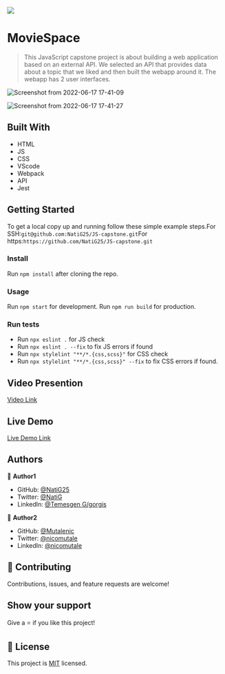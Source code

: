 ![](https://img.shields.io/badge/Microverse-blueviolet)

# MovieSpace

> This JavaScript capstone project is about building a web application based on an external API. We selected an API that provides data about a topic that we liked and then built the webapp around it. The webapp has 2 user interfaces. 

![Screenshot from 2022-06-17 17-41-09](https://user-images.githubusercontent.com/86069740/174320993-861cd519-f534-4167-9a12-bd02e368c614.png)

![Screenshot from 2022-06-17 17-41-27](https://user-images.githubusercontent.com/86069740/174320978-eba3420f-0a98-4c6b-96ff-0e425463de02.png)

## Built With

- HTML
- JS
- CSS
- VScode
- Webpack
- API
- Jest

## Getting Started

To get a local copy up and running follow these simple example steps.For SSH:`git@github.com:NatiG25/JS-capstone.git`For https:`https://github.com/NatiG25/JS-capstone.git`

### Install
Run `npm install` after cloning the repo.

### Usage
Run `npm start` for development. Run `npm run build` for production. 

### Run tests
- Run `npx eslint .` for JS check
- Run `npx eslint . --fix` to fix JS errors if found
- Run `npx stylelint "**/*.{css,scss}"` for CSS check
- Run `npx stylelint "**/*.{css,scss}" --fix` to fix CSS errors if found.

## Video Presention

[Video Link](https://drive.google.com/file/d/1PO_NRuqOek-7XcX1sajRvkPN5LanyaLA/view?usp=sharing)

## Live Demo

[Live Demo Link](https://natig25.github.io/MovieSpace/)

## Authors

👤 **Author1**

- GitHub: [@NatiG25](https://github.com/NatiG25)
- Twitter: [@NatiG](https://twitter.com/NatiG87702270)
- LinkedIn: [@Temesgen G/gorgis](https://linkedin.com/in/temesgen-g-gorgis-0910a6229 )

👤 **Author2**

- GitHub: [@Mutalenic](https://github.com/Mutalenic)
- Twitter: [@nicomutale](https://twitter.com/nicomutale)
- LinkedIn: [@nicomutale](https://www.linkedin.com/nicholas-mutale-715714124 )

## 🤝 Contributing

Contributions, issues, and feature requests are welcome!

## Show your support

Give a ⭐️ if you like this project!

## 📝 License

This project is [MIT](./LICENSE) licensed.
